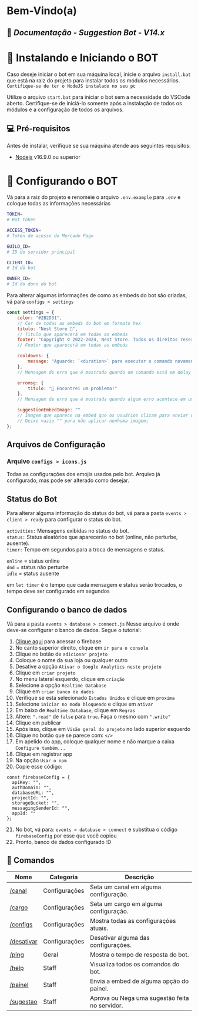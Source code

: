 # Bem-Vindo(a)
## 👑 _Documentação - Suggestion Bot - V14.x_

# 🤖 Instalando e Iniciando o BOT

Caso deseje iniciar o bot em sua máquina local, inicie o arquivo `install.bat` que está na raiz do projeto para instalar todos os módulos necessários. `Certifique-se de ter o NodeJS instalado no seu pc`

Utilize o arquivo `start.bat` para iniciar o bot sem a necessidade do VSCode aberto. Certifique-se de iniciá-lo somente após a instalação de todos os módulos e a configuração de todos os arquivos.

## 💻 Pré-requisitos

Antes de instalar, verifique se sua máquina atende aos seguintes requisitos:

* [Nodejs](https://nodejs.org/en/) v16.9.0 ou superior

# 🔧 Configurando o BOT

Vá para a raiz do projeto e renomeie o arquivo `.env.example` para `.env` e coloque todas as informações necessárias

```bash
TOKEN=
# Bot token

ACCESS_TOKEN=
# Token de acesso do Mercado Pago

GUILD_ID=
# ID do servidor principal

CLIENT_ID=
# Id do bot

OWNER_ID=
# Id do dono do bot
```

Para alterar algumas informações de como as embeds do bot são criadas, vá para `configs > settings`

```js
const settings = {
    color: "#2B2D31",
    // Cor de todas as embeds do bot em formato hex
    titulo: "Nest Store 👑",
    // Titulo que aparecerá em todas as embeds
    footer: "Copyright © 2022-2024, Nest Store. Todos os direitos reservados.",
    // Footer que aparecerá em todas as embeds

    cooldowns: {
        message: "Aguarde: `<duration>` para executar o comando novamente!"
    },
    // Mensagem de erro que é mostrada quando um comando está em delay

    erromsg: {
        titulo: "🤔 Encontrei um problema!"
    },
    // Mensagem de erro que é mostrada quando algum erro acontece em um comando

    suggestionEmbedImage: ""
    // Imagem que aparece na embed que os usuários clicam para enviar uma sugestão.
    // Deixe vazio "" para não aplicar nenhuma imagem;
};
```
## Arquivos de Configuração

### Arquivo `configs > icons.js`

Todas as configurações dos emojis usados pelo bot. Arquivo já configurado, mas pode ser alterado como desejar.

## Status do Bot

Para alterar alguma informação do status do bot, vá para a pasta `events > client > ready` para configurar o status do bot.

`activities:` Mensagens exibidas no status do bot.<br>
`status:` Status aleatórios que aparecerão no bot (online, não perturbe, ausente).<br>
`timer:` Tempo em segundos para a troca de mensagens e status.<br>

`online` = status online<br>
`dnd` = status não perturbe<br>
`idle` = status ausente<br>

em `let timer` é o tempo que cada mensagem e status serão trocados, o tempo deve ser configurado em segundos

## Configurando o banco de dados

Vá para a pasta `events > database > connect.js`
Nesse arquivo é onde deve-se configurar o banco de dados. Segue o tutorial:

1. [Clique aqui](https://firebase.google.com/docs?hl=pt&authuser=0) para acessar o firebase
2. No canto superior direito, clique em `ir para o console`
3. Clique no botão de `adicionar projeto`
4. Coloque o nome da sua loja ou qualquer outro
5. Desative a opção `Ativar o Google Analytics neste projeto`
6. Clique em `criar projeto`
7. No menu lateral esquerdo, clique em `criação`
8. Selecione a opção `Realtime Database`
9. Clique em `criar banco de dados`
10. Verifique se está selecionado `Estados Unidos` e clique em `proxima`
11. Selecione `iniciar no modo bloqueado` e clique em `ativar`
12. Em baixo de `Realtime Database`, clique em `Regras`
13. Altere: `".read"` de `false` para `true`. Faça o mesmo com `".write"`
14. Clique em publicar
15. Após isso, clique em `Visão geral do projeto` no lado superior esquerdo
16. Clique no botão que se parece com: `</>`
17. Em apelido do app, coloque qualquer nome e não marque a caixa `Configure também...`
18. Clique em registrar app
19. Na opção `Usar o npm`
20. Copie esse código:

```
const firebaseConfig = {
  apiKey: "",
  authDomain: "",
  databaseURL: "",
  projectId: "",
  storageBucket: "",
  messagingSenderId: "",
  appId: ""
};
```

21. No bot, vá para: `events > database > connect` e substitua o código `firebaseConfig` por esse que você copiou
22. Pronto, banco de dados configurado :D

## 📂 Comandos

Nome | Categoria | Descrição
| - | - | - |
[/canal](README.md) | Configurações | Seta um canal em alguma configuração.
[/cargo](README.md) | Configurações | Seta um cargo em alguma configuração.
[/configs](README.md) | Configurações | Mostra todas as configurações atuais.
[/desativar](README.md) | Configurações | Desativar alguma das configurações.
[/ping](README.md) | Geral | Mostra o tempo de resposta do bot.
[/help](README.md) | Staff | Visualiza todos os comandos do bot.
[/painel](README.md) | Staff | Envia a embed de alguma opção do painel.
[/sugestao](README.md) | Staff | Aprova ou Nega uma sugestão feita no servidor.